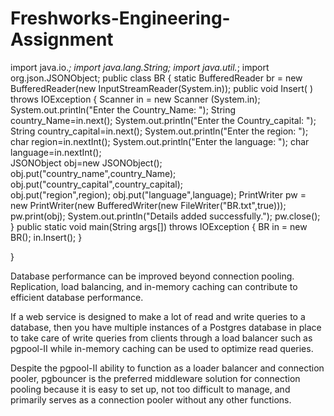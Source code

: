 # Freshworks-Engineering-Assignment

import java.io.*;
import java.lang.String;
import java.util.*;
import org.json.JSONObject; 
public class BR 
{
 static BufferedReader br = new BufferedReader(new InputStreamReader(System.in));
 public void Insert( ) throws IOException
 {
   Scanner in = new Scanner (System.in);
  System.out.println("Enter the Country_Name: ");
 String country_Name=in.next();
 System.out.println("Enter the Country_capital: ");
 String country_capital=in.next();
 System.out.println("Enter the region: ");
 char  region=in.nextInt();
 System.out.println("Enter the language: ");
 char language=in.nextInt();     
  JSONObject obj=new JSONObject(); 
  obj.put("country_name",country_Name);    
  obj.put("country_capital",country_capital);    
  obj.put("region",region);
  obj.put("language",language);
  PrintWriter pw = new PrintWriter(new BufferedWriter(new FileWriter("BR.txt",true)));
  pw.print(obj);
  System.out.println("Details added successfully.");
  pw.close();
 }
public static void main(String args[]) throws IOException
{
  BR in = new BR();
  in.Insert();
}
 
}



Database performance can be improved beyond connection pooling. Replication, load balancing, and in-memory caching can contribute to efficient database performance.

If a web service is designed to make a lot of read and write queries to a database, then you have multiple instances of a Postgres database in place to take care of write queries from clients through a load balancer such as pgpool-II while in-memory caching can be used to optimize read queries.

Despite the pgpool-II ability to function as a loader balancer and connection pooler, pgbouncer is the preferred middleware solution for connection pooling because it is easy to set up, not too difficult to manage, and primarily serves as a connection pooler without any other functions. 
